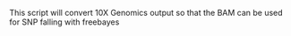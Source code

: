 This script will convert 10X Genomics output so that the BAM can be used for SNP falling with freebayes
